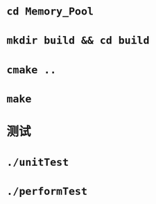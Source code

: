 # `cd Memory_Pool`
# `mkdir build && cd build`
# `cmake ..`
# `make`
# 测试
# `./unitTest`
# `./performTest`
